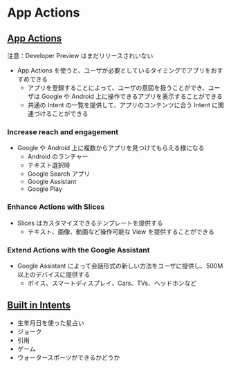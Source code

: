 # App Actions

## [App Actions](https://developer.android.com/guide/actions/)

注意：Developer Preview はまだリリースされいない

* App Actions を使うと、ユーザが必要としているタイミングでアプリをおすすめできる
  * アプリを登録することによって、ユーザの意図を扱うことができ、ユーザは Google や Android 上に操作できるアプリを表示することができる
  * 共通の Intent の一覧を提供して、アプリのコンテンツに合う Intent に関連づけることができる

### Increase reach and engagement

* Google や Android 上に複数からアプリを見つけてもらえる様になる
  * Android のランチャー
  * テキスト選択時
  * Google Search アプリ
  * Google Assistant
  * Google Play

### Enhance Actions with Slices

* Slices はカスタマイズできるテンプレートを提供する
  * テキスト、画像、動画など操作可能な View を提供することができる

### Extend Actions with the Google Assistant

* Google Assistant によって会話形式の新しい方法をユーザに提供し、500M 以上のデバイスに提供する
  * ボイス、スマートディスプレイ、Cars、TVs、ヘッドホンなど

## [Built in Intents](https://developers.google.com/actions/reference/built-in-intents/)

* 生年月日を使った星占い
* ジョーク
* 引用
* ゲーム
* ウォータースポーツができるかどうか
